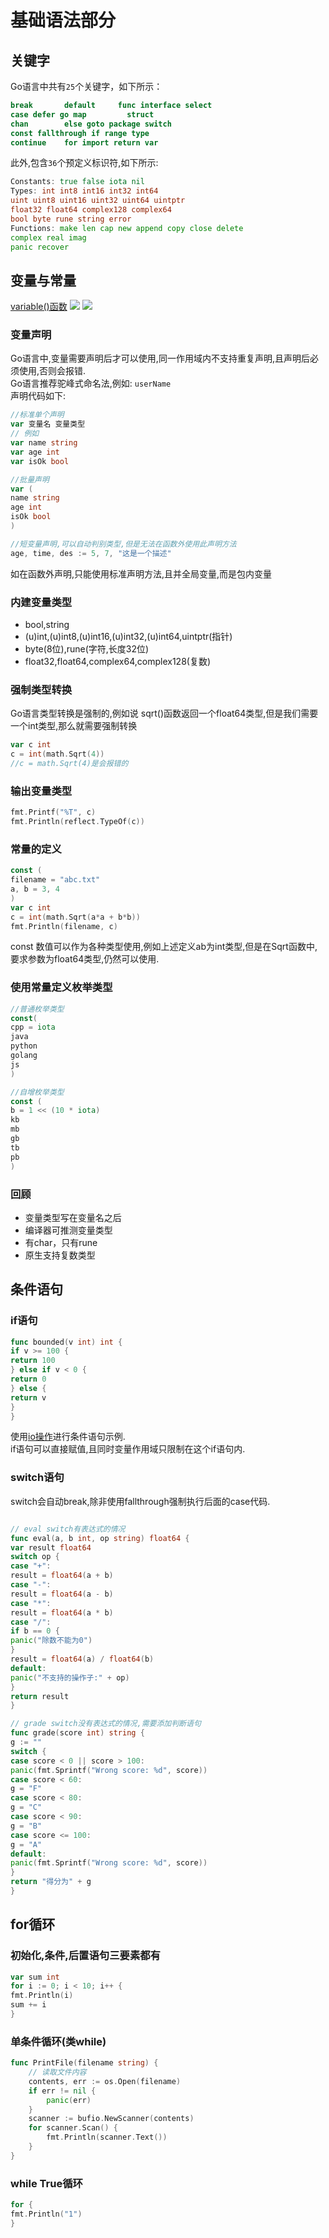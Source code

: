 # 基础语法部分

## 关键字

Go语言中共有`25`个关键字，如下所示：

```go
break       default     func interface select
case defer go map         struct
chan        else goto package switch
const fallthrough if range type
continue    for import return var
```

此外,包含`36`个预定义标识符,如下所示:

```go
Constants: true false iota nil
Types: int int8 int16 int32 int64
uint uint8 uint16 uint32 uint64 uintptr
float32 float64 complex128 complex64
bool byte rune string error
Functions: make len cap new append copy close delete
complex real imag
panic recover
```

## 变量与常量

[variable()函数](./main.go)
![](assets/OzmOsy.png)
![](assets/zuoIVz.png)

### 变量声明

Go语言中,变量需要声明后才可以使用,同一作用域内不支持重复声明,且声明后必须使用,否则会报错.  
Go语言推荐驼峰式命名法,例如: `userName`  
声明代码如下:

```go
//标准单个声明
var 变量名 变量类型
// 例如
var name string
var age int
var isOk bool

//批量声明
var (
name string
age int
isOk bool
)

//短变量声明,可以自动判别类型,但是无法在函数外使用此声明方法
age, time, des := 5, 7, "这是一个描述" 
```

如在函数外声明,只能使用标准声明方法,且并全局变量,而是包内变量

### 内建变量类型

* bool,string
* (u)int,(u)int8,(u)int16,(u)int32,(u)int64,uintptr(指针)
* byte(8位),rune(字符,长度32位)
* float32,float64,complex64,complex128(复数)

### 强制类型转换

Go语言类型转换是强制的,例如说
sqrt()函数返回一个float64类型,但是我们需要一个int类型,那么就需要强制转换

```go
var c int
c = int(math.Sqrt(4))
//c = math.Sqrt(4)是会报错的
```

### 输出变量类型

```go
fmt.Printf("%T", c)
fmt.Println(reflect.TypeOf(c))
```

### 常量的定义

```go
const (
filename = "abc.txt"
a, b = 3, 4
)
var c int
c = int(math.Sqrt(a*a + b*b))
fmt.Println(filename, c)
```

const 数值可以作为各种类型使用,例如上述定义ab为int类型,但是在Sqrt函数中,要求参数为float64类型,仍然可以使用.

### 使用常量定义枚举类型

```go
//普通枚举类型
const(
cpp = iota
java
python
golang
js
)

//自增枚举类型
const (
b = 1 << (10 * iota)
kb
mb
gb
tb
pb
)

```

### 回顾

* 变量类型写在变量名之后
* 编译器可推测变量类型
* 有char，只有rune
* 原生支持复数类型

## 条件语句

### if语句

```go
func bounded(v int) int {
if v >= 100 {
return 100
} else if v < 0 {
return 0
} else {
return v
}
}
```

使用[io操作](io/io.go)进行条件语句示例.  
if语句可以直接赋值,且同时变量作用域只限制在这个if语句内.

### switch语句

switch会自动break,除非使用fallthrough强制执行后面的case代码.

```go

// eval switch有表达式的情况
func eval(a, b int, op string) float64 {
var result float64
switch op {
case "+":
result = float64(a + b)
case "-":
result = float64(a - b)
case "*":
result = float64(a * b)
case "/":
if b == 0 {
panic("除数不能为0")
}
result = float64(a) / float64(b)
default:
panic("不支持的操作子:" + op)
}
return result
}

// grade switch没有表达式的情况,需要添加判断语句
func grade(score int) string {
g := ""
switch {
case score < 0 || score > 100:
panic(fmt.Sprintf("Wrong score: %d", score))
case score < 60:
g = "F"
case score < 80:
g = "C"
case score < 90:
g = "B"
case score <= 100:
g = "A"
default:
panic(fmt.Sprintf("Wrong score: %d", score))
}
return "得分为" + g
}
```

## for循环

### 初始化,条件,后置语句三要素都有

```go
var sum int
for i := 0; i < 10; i++ {
fmt.Println(i)
sum += i
}
```
### 单条件循环(类while)

```go
func PrintFile(filename string) {
	// 读取文件内容
	contents, err := os.Open(filename)
	if err != nil {
		panic(err)
	}
	scanner := bufio.NewScanner(contents)
	for scanner.Scan() {
		fmt.Println(scanner.Text())
	}
}
```

### while True循环
```go
for {
fmt.Println("1")
}
```